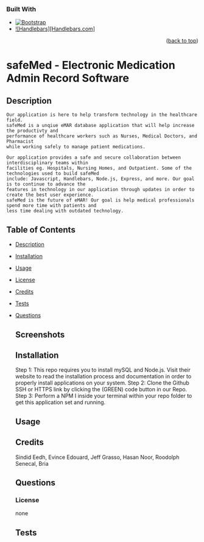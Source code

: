 ### Built With
*  [![Bootstrap][Bootstrap.com]][Bootstrap-url]
*  [![Handlebars][Handlebars.com]][Handlebars-url]

<p align="right">(<a href="#readme-top">back to top</a>)</p>

# safeMed - Electronic Medication Admin Record Software
  
  ## Description
    Our application is here to help transform technology in the healthcare field.
    safeMed is a unqiue eMAR database application that will help increase the productivty and
    performance of healthcare workers such as Nurses, Medical Doctors, and Pharmacist
    while working safely to manage patient medications. 
    
    Our application provides a safe and secure collaboration between interdisciplinary teams within 
    facilities eg. Hospitals, Nursing Homes, and Outpatient. Some of the technologies used to build safeMed 
    include: Javascript, Handlebars, Node.js, Express, and more. Our goal is to continue to advance the 
    features in technology in our application through updates in order to create the best user experience. 
    safeMed is the future of eMAR! Our goal is help medical professionals spend more time with patients and 
    less time dealing with outdated technology. 

 
## Table of Contents
- [Description](#description)
- [Installation](#installation)
- [Usage](#usage)
- [License](#license)
- [Credits](#credits)
- [Tests](#tests)
- [Questions](#questions)

  ## Screenshots

  ## Installation
  Step 1: This repo requires you to install mySQL and Node.js. Visit their website to read the installation process and documentation in order to properly install applications on your system. 
  Step 2: Clone the Github SSH or HTTPS link by clicking the (GREEN) code button in our Repo.
  Step 3: Perform a NPM I inside your terminal within your repo folder to get this application set and running. 

  ## Usage
  

  ## Credits
   Sindid Eedh, Evince Edouard, Jeff Grasso, Hasan Noor, Roodolph Senecal, Bria

  ## Questions


  ### License
  none

  ## Tests
  

[Handlebarsjs.com]: https://img.shields.io/badge/Handlebars-Handlebars-blue
[Handlebars-url]: https://handlebarsjs.com/

[Bootstrap.com]: https://img.shields.io/badge/Bootstrap-563D7C?style=for-the-badge&logo=bootstrap&logoColor=white
[Bootstrap-url]: https://getbootstrap.com
